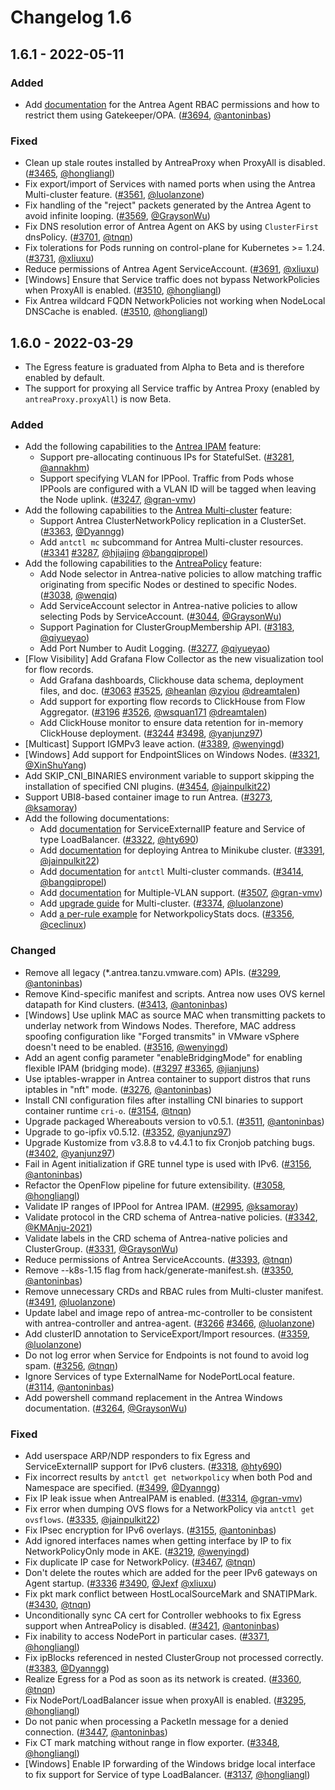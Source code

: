# Changelog 1.6

## 1.6.1 - 2022-05-11

### Added

- Add [documentation](https://github.com/antrea-io/antrea/blob/release-1.6/docs/security.md#protecting-your-cluster-against-privilege-escalations) for the Antrea Agent RBAC permissions and how to restrict them using Gatekeeper/OPA. ([#3694](https://github.com/antrea-io/antrea/pull/3694), [@antoninbas])

### Fixed

- Clean up stale routes installed by AntreaProxy when ProxyAll is disabled. ([#3465](https://github.com/antrea-io/antrea/pull/3465), [@hongliangl])
- Fix export/import of Services with named ports when using the Antrea Multi-cluster feature. ([#3561](https://github.com/antrea-io/antrea/pull/3561), [@luolanzone])
- Fix handling of the "reject" packets generated by the Antrea Agent to avoid infinite looping. ([#3569](https://github.com/antrea-io/antrea/pull/3569), [@GraysonWu])
- Fix DNS resolution error of Antrea Agent on AKS by using `ClusterFirst` dnsPolicy. ([#3701](https://github.com/antrea-io/antrea/pull/3701), [@tnqn])
- Fix tolerations for Pods running on control-plane for Kubernetes >= 1.24. ([#3731](https://github.com/antrea-io/antrea/pull/3731), [@xliuxu])
- Reduce permissions of Antrea Agent ServiceAccount. ([#3691](https://github.com/antrea-io/antrea/pull/3691), [@xliuxu])
- [Windows] Ensure that Service traffic does not bypass NetworkPolicies when ProxyAll is enabled. ([#3510](https://github.com/antrea-io/antrea/pull/3510), [@hongliangl])
- Fix Antrea wildcard FQDN NetworkPolicies not working when NodeLocal DNSCache is enabled. ([#3510](https://github.com/antrea-io/antrea/pull/3510), [@hongliangl])

## 1.6.0 - 2022-03-29

- The Egress feature is graduated from Alpha to Beta and is therefore enabled by default.
- The support for proxying all Service traffic by Antrea Proxy (enabled by `antreaProxy.proxyAll`) is now Beta.

### Added

- Add the following capabilities to the [Antrea IPAM] feature:
  * Support pre-allocating continuous IPs for StatefulSet. ([#3281](https://github.com/antrea-io/antrea/pull/3281), [@annakhm])
  * Support specifying VLAN for IPPool. Traffic from Pods whose IPPools are configured with a VLAN ID will be tagged when leaving the Node uplink. ([#3247](https://github.com/antrea-io/antrea/pull/3247), [@gran-vmv])
- Add the following capabilities to the [Antrea Multi-cluster] feature:
  * Support Antrea ClusterNetworkPolicy replication in a ClusterSet. ([#3363](https://github.com/antrea-io/antrea/pull/3363), [@Dyanngg])
  * Add `antctl mc` subcommand for Antrea Multi-cluster resources. ([#3341](https://github.com/antrea-io/antrea/pull/3341) [#3287](https://github.com/antrea-io/antrea/pull/3287), [@hjiajing] [@bangqipropel])
- Add the following capabilities to the [AntreaPolicy] feature:
  * Add Node selector in Antrea-native policies to allow matching traffic originating from specific Nodes or destined to specific Nodes. ([#3038](https://github.com/antrea-io/antrea/pull/3038), [@wenqiq])
  * Add ServiceAccount selector in Antrea-native policies to allow selecting Pods by ServiceAccount. ([#3044](https://github.com/antrea-io/antrea/pull/3044), [@GraysonWu])
  * Support Pagination for ClusterGroupMembership API. ([#3183](https://github.com/antrea-io/antrea/pull/3183), [@qiyueyao])
  * Add Port Number to Audit Logging. ([#3277](https://github.com/antrea-io/antrea/pull/3277), [@qiyueyao])
- [Flow Visibility] Add Grafana Flow Collector as the new visualization tool for flow records.
  * Add Grafana dashboards, Clickhouse data schema, deployment files, and doc. ([#3063](https://github.com/antrea-io/antrea/pull/3063) [#3525](https://github.com/antrea-io/antrea/pull/3525), [@heanlan] [@zyiou] [@dreamtalen])
  * Add support for exporting flow records to ClickHouse from Flow Aggregator. ([#3196](https://github.com/antrea-io/antrea/pull/3196) [#3526](https://github.com/antrea-io/antrea/pull/3526), [@wsquan171] [@dreamtalen])
  * Add ClickHouse monitor to ensure data retention for in-memory ClickHouse deployment. ([#3244](https://github.com/antrea-io/antrea/pull/3244) [#3498](https://github.com/antrea-io/antrea/pull/3498), [@yanjunz97])
- [Multicast] Support IGMPv3 leave action. ([#3389](https://github.com/antrea-io/antrea/pull/3389), [@wenyingd])
- [Windows] Add support for EndpointSlices on Windows Nodes. ([#3321](https://github.com/antrea-io/antrea/pull/3321), [@XinShuYang])
- Add SKIP_CNI_BINARIES environment variable to support skipping the installation of specified CNI plugins. ([#3454](https://github.com/antrea-io/antrea/pull/3454), [@jainpulkit22])
- Support UBI8-based container image to run Antrea. ([#3273](https://github.com/antrea-io/antrea/pull/3273), [@ksamoray])
- Add the following documentations:
  * Add [documentation](https://github.com/antrea-io/antrea/blob/v1.6.0/docs/service-loadbalancer.md) for ServiceExternalIP feature and Service of type LoadBalancer. ([#3322](https://github.com/antrea-io/antrea/pull/3322), [@hty690])
  * Add [documentation](https://github.com/antrea-io/antrea/blob/v1.6.0/docs/minikube.md) for deploying Antrea to Minikube cluster. ([#3391](https://github.com/antrea-io/antrea/pull/3391), [@jainpulkit22])
  * Add [documentation](https://github.com/antrea-io/antrea/blob/v1.6.0/docs/multicluster/antctl.md) for `antctl` Multi-cluster commands. ([#3414](https://github.com/antrea-io/antrea/pull/3414), [@bangqipropel])
  * Add [documentation](https://github.com/antrea-io/antrea/blob/v1.6.0/docs/antrea-ipam.md) for Multiple-VLAN support. ([#3507](https://github.com/antrea-io/antrea/pull/3507), [@gran-vmv])
  * Add [upgrade guide](https://github.com/antrea-io/antrea/blob/v1.6.0/docs/multicluster/upgrade.md) for Multi-cluster. ([#3374](https://github.com/antrea-io/antrea/pull/3374), [@luolanzone])
  * Add [a per-rule example](https://github.com/antrea-io/antrea/blob/v1.6.0/docs/feature-gates.md#networkpolicystats) for NetworkpolicyStats docs. ([#3356](https://github.com/antrea-io/antrea/pull/3356), [@ceclinux])

### Changed

- Remove all legacy (*.antrea.tanzu.vmware.com) APIs. ([#3299](https://github.com/antrea-io/antrea/pull/3299), [@antoninbas])
- Remove Kind-specific manifest and scripts. Antrea now uses OVS kernel datapath for Kind clusters. ([#3413](https://github.com/antrea-io/antrea/pull/3413), [@antoninbas])
- [Windows] Use uplink MAC as source MAC when transmitting packets to underlay network from Windows Nodes. Therefore, MAC address spoofing configuration like "Forged transmits" in VMware vSphere doesn't need to be enabled. ([#3516](https://github.com/antrea-io/antrea/pull/3516), [@wenyingd])
- Add an agent config parameter "enableBridgingMode" for enabling flexible IPAM (bridging mode). ([#3297](https://github.com/antrea-io/antrea/pull/3297) [#3365](https://github.com/antrea-io/antrea/pull/3365), [@jianjuns])
- Use iptables-wrapper in Antrea container to support distros that runs iptables in "nft" mode. ([#3276](https://github.com/antrea-io/antrea/pull/3276), [@antoninbas])
- Install CNI configuration files after installing CNI binaries to support container runtime `cri-o`. ([#3154](https://github.com/antrea-io/antrea/pull/3154), [@tnqn])
- Upgrade packaged Whereabouts version to v0.5.1. ([#3511](https://github.com/antrea-io/antrea/pull/3511), [@antoninbas])
- Upgrade to go-ipfix v0.5.12. ([#3352](https://github.com/antrea-io/antrea/pull/3352), [@yanjunz97])
- Upgrade Kustomize from v3.8.8 to v4.4.1 to fix Cronjob patching bugs. ([#3402](https://github.com/antrea-io/antrea/pull/3402), [@yanjunz97])
- Fail in Agent initialization if GRE tunnel type is used with IPv6. ([#3156](https://github.com/antrea-io/antrea/pull/3156), [@antoninbas])
- Refactor the OpenFlow pipeline for future extensibility. ([#3058](https://github.com/antrea-io/antrea/pull/3058), [@hongliangl])
- Validate IP ranges of IPPool for Antrea IPAM. ([#2995](https://github.com/antrea-io/antrea/pull/2995), [@ksamoray])
- Validate protocol in the CRD schema of Antrea-native policies. ([#3342](https://github.com/antrea-io/antrea/pull/3342), [@KMAnju-2021])
- Validate labels in the CRD schema of Antrea-native policies and ClusterGroup. ([#3331](https://github.com/antrea-io/antrea/pull/3331), [@GraysonWu])
- Reduce permissions of Antrea ServiceAccounts. ([#3393](https://github.com/antrea-io/antrea/pull/3393), [@tnqn])
- Remove --k8s-1.15 flag from hack/generate-manifest.sh. ([#3350](https://github.com/antrea-io/antrea/pull/3350), [@antoninbas])
- Remove unnecessary CRDs and RBAC rules from Multi-cluster manifest. ([#3491](https://github.com/antrea-io/antrea/pull/3491), [@luolanzone])
- Update label and image repo of antrea-mc-controller to be consistent with antrea-controller and antrea-agent. ([#3266](https://github.com/antrea-io/antrea/pull/3266) [#3466](https://github.com/antrea-io/antrea/pull/3466), [@luolanzone])
- Add clusterID annotation to ServiceExport/Import resources. ([#3359](https://github.com/antrea-io/antrea/pull/3359), [@luolanzone])
- Do not log error when Service for Endpoints is not found to avoid log spam. ([#3256](https://github.com/antrea-io/antrea/pull/3256), [@tnqn])
- Ignore Services of type ExternalName for NodePortLocal feature. ([#3114](https://github.com/antrea-io/antrea/pull/3114), [@antoninbas])
- Add powershell command replacement in the Antrea Windows documentation. ([#3264](https://github.com/antrea-io/antrea/pull/3264), [@GraysonWu])

### Fixed

- Add userspace ARP/NDP responders to fix Egress and ServiceExternalIP support for IPv6 clusters. ([#3318](https://github.com/antrea-io/antrea/pull/3318), [@hty690])
- Fix incorrect results by `antctl get networkpolicy` when both Pod and Namespace are specified. ([#3499](https://github.com/antrea-io/antrea/pull/3499), [@Dyanngg])
- Fix IP leak issue when AntreaIPAM is enabled. ([#3314](https://github.com/antrea-io/antrea/pull/3314), [@gran-vmv])
- Fix error when dumping OVS flows for a NetworkPolicy via `antctl get ovsflows`. ([#3335](https://github.com/antrea-io/antrea/pull/3335), [@jainpulkit22])
- Fix IPsec encryption for IPv6 overlays. ([#3155](https://github.com/antrea-io/antrea/pull/3155), [@antoninbas])
- Add ignored interfaces names when getting interface by IP to fix NetworkPolicyOnly mode in AKE. ([#3219](https://github.com/antrea-io/antrea/pull/3219), [@wenyingd])
- Fix duplicate IP case for NetworkPolicy. ([#3467](https://github.com/antrea-io/antrea/pull/3467), [@tnqn])
- Don't delete the routes which are added for the peer IPv6 gateways on Agent startup. ([#3336](https://github.com/antrea-io/antrea/pull/3336) [#3490](https://github.com/antrea-io/antrea/pull/3490), [@Jexf] [@xliuxu])
- Fix pkt mark conflict between HostLocalSourceMark and SNATIPMark. ([#3430](https://github.com/antrea-io/antrea/pull/3430), [@tnqn])
- Unconditionally sync CA cert for Controller webhooks to fix Egress support when AntreaPolicy is disabled. ([#3421](https://github.com/antrea-io/antrea/pull/3421), [@antoninbas])
- Fix inability to access NodePort in particular cases. ([#3371](https://github.com/antrea-io/antrea/pull/3371), [@hongliangl])
- Fix ipBlocks referenced in nested ClusterGroup not processed correctly. ([#3383](https://github.com/antrea-io/antrea/pull/3383), [@Dyanngg])
- Realize Egress for a Pod as soon as its network is created. ([#3360](https://github.com/antrea-io/antrea/pull/3360), [@tnqn])
- Fix NodePort/LoadBalancer issue when proxyAll is enabled. ([#3295](https://github.com/antrea-io/antrea/pull/3295), [@hongliangl])
- Do not panic when processing a PacketIn message for a denied connection. ([#3447](https://github.com/antrea-io/antrea/pull/3447), [@antoninbas])
- Fix CT mark matching without range in flow exporter. ([#3348](https://github.com/antrea-io/antrea/pull/3348), [@hongliangl])
- [Windows] Enable IP forwarding of the Windows bridge local interface to fix support for Service of type LoadBalancer. ([#3137](https://github.com/antrea-io/antrea/pull/3137), [@hongliangl])

[Antrea Multi-cluster]: https://github.com/antrea-io/antrea/blob/v1.6.0/docs/multicluster/user-guide.md
[Antrea IPAM]: https://github.com/antrea-io/antrea/blob/v1.6.0/docs/antrea-ipam.md
[AntreaPolicy]: https://github.com/antrea-io/antrea/blob/v1.6.0/docs/antrea-network-policy.md

[@Atish-iaf]: https://github.com/Atish-iaf
[@Dyanngg]: https://github.com/Dyanngg
[@GraysonWu]: https://github.com/GraysonWu
[@Jexf]: https://github.com/Jexf
[@KMAnju-2021]: https://github.com/KMAnju-2021
[@XinShuYang]: https://github.com/XinShuYang
[@annakhm]: https://github.com/annakhm
[@antoninbas]: https://github.com/antoninbas
[@antrea-bot]: https://github.com/antrea-bot
[@bangqipropel]: https://github.com/bangqipropel
[@ceclinux]: https://github.com/ceclinux
[@dependabot]: https://github.com/dependabot
[@dreamtalen]: https://github.com/dreamtalen
[@gran-vmv]: https://github.com/gran-vmv
[@heanlan]: https://github.com/heanlan
[@hjiajing]: https://github.com/hjiajing
[@hongliangl]: https://github.com/hongliangl
[@hty690]: https://github.com/hty690
[@jainpulkit22]: https://github.com/jainpulkit22
[@jianjuns]: https://github.com/jianjuns
[@ksamoray]: https://github.com/ksamoray
[@luolanzone]: https://github.com/luolanzone
[@qiyueyao]: https://github.com/qiyueyao
[@tnqn]: https://github.com/tnqn
[@wenqiq]: https://github.com/wenqiq
[@wenyingd]: https://github.com/wenyingd
[@wsquan171]: https://github.com/wsquan171
[@xliuxu]: https://github.com/xliuxu
[@yanjunz97]: https://github.com/yanjunz97
[@zyiou]: https://github.com/zyiou
